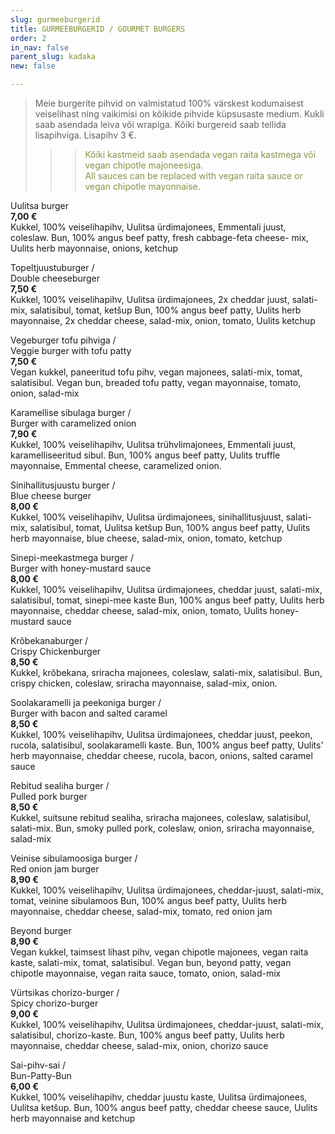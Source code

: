 ```yaml
---
slug: gurmeeburgerid
title: GURMEEBURGERID / GOURMET BURGERS
order: 2
in_nav: false
parent_slug: kadaka
new: false

---
```

<div class="ellipsis"></div>

> Meie burgerite pihvid on valmistatud 100% värskest kodumaisest veiselihast ning vaikimisi on kõikide pihvide küpsusaste medium. Kukli saab asendada leiva või wrapiga. Kõiki burgereid saab tellida lisapihviga. Lisapihv 3 €.
>
> </span>
>
> > </span>
>
> > > <span style="color: #839446;">Kõiki kastmeid saab asendada vegan raita kastmega või vegan chipotle majoneesiga.  
> > > All sauces can be replaced with vegan raita sauce or vegan chipotle mayonnaise.</span>
> > >
> > > <span class="vege"></span><span class="vegan"></span>

<span class="special"></span> Uulitsa burger  
**7,00 €**  
<span class="koostis">Kukkel, 100% veiselihapihv, Uulitsa ürdimajonees, Emmentali juust, coleslaw. Bun, 100% angus beef patty, fresh cabbage-feta cheese- mix, Uulits herb mayonnaise, onions, ketchup</span>

Topeltjuustuburger /  
Double cheeseburger  
**7,50 €**  
<span class="koostis">Kukkel, 100% veiselihapihv, Uulitsa ürdimajonees, 2x cheddar juust, salati-mix, salatisibul, tomat, ketšup Bun, 100% angus beef patty, Uulits herb mayonnaise, 2x cheddar cheese, salad-mix, onion, tomato, Uulits ketchup</span>

Vegeburger tofu pihviga /  
Veggie burger with tofu patty  
**7,50 €**  
<span class="koostis">Vegan kukkel, paneeritud tofu pihv, vegan majonees, salati-mix, tomat, salatisibul. Vegan bun, breaded tofu patty, vegan mayonnaise, tomato, onion, salad-mix</span> <span class="vegan"></span>

<span class="special"></span> Karamellise sibulaga burger /  
Burger with caramelized onion  
**7,90 €**  
<span class="koostis">Kukkel, 100% veiselihapihv, Uulitsa trühvlimajonees, Emmentali juust, karamelliseeritud sibul. Bun, 100% angus beef patty, Uulits truffle mayonnaise, Emmental cheese, caramelized onion.</span>

Sinihallitusjuustu burger /  
Blue cheese burger  
**8,00 €**  
<span class="koostis">Kukkel, 100% veiselihapihv, Uulitsa ürdimajonees, sinihallitusjuust, salati-mix, salatisibul, tomat, Uulitsa ketšup Bun, 100% angus beef patty, Uulits herb mayonnaise, blue cheese, salad-mix, onion, tomato, ketchup</span>

Sinepi-meekastmega burger /  
Burger with honey-mustard sauce  
**8,00 €**  
<span class="koostis">Kukkel, 100% veiselihapihv, Uulitsa ürdimajonees, cheddar juust, salati-mix, salatisibul, tomat, sinepi-mee kaste Bun, 100% angus beef patty, Uulits herb mayonnaise, cheddar cheese, salad-mix, onion, tomato, Uulits honey-mustard sauce</span>

<span class="special"></span> <span class="spicy"></span> Krõbekanaburger /  
Crispy Chickenburger  
**8,50 €**  
<span class="koostis">Kukkel, krõbekana, sriracha majonees, coleslaw, salati-mix, salatisibul. Bun, crispy chicken, coleslaw, sriracha mayonnaise, salad-mix, onion.</span>

Soolakaramelli ja peekoniga burger /  
Burger with bacon and salted caramel  
**8,50 €**  
<span class="koostis">Kukkel, 100% veiselihapihv, Uulitsa ürdimajonees, cheddar juust, peekon, rucola, salatisibul, soolakaramelli kaste. Bun, 100% angus beef patty, Uulits' herb mayonnaise, cheddar cheese, rucola, bacon, onions, salted caramel sauce</span>

<span class="special"></span> Rebitud sealiha burger /  
Pulled pork burger  
**8,50 €**  
<span class="koostis">Kukkel, suitsune rebitud sealiha, sriracha majonees, coleslaw, salatisibul, salati-mix. Bun, smoky pulled pork, coleslaw, onion, sriracha mayonnaise, salad-mix</span>

Veinise sibulamoosiga burger /  
Red onion jam burger  
**8,90 €**  
<span class="koostis">Kukkel, 100% veiselihapihv, Uulitsa ürdimajonees, cheddar-juust, salati-mix, tomat, veinine sibulamoos Bun, 100% angus beef patty, Uulits herb mayonnaise, cheddar cheese, salad-mix, tomato, red onion jam</span>

<span class="special"></span> Beyond burger  
**8,90 €**  
<span class="koostis">Vegan kukkel, taimsest lihast pihv, vegan chipotle majonees, vegan raita kaste, salati-mix, tomat, salatisibul. Vegan bun, beyond patty, vegan chipotle mayonnaise, vegan raita sauce, tomato, onion, salad-mix</span><span class="vegan"></span>

<span class="spicy"></span> Vürtsikas chorizo-burger /  
Spicy chorizo-burger  
**9,00 €**  
<span class="koostis">Kukkel, 100% veiselihapihv, Uulitsa ürdimajonees, cheddar-juust, salati-mix, salatisibul, chorizo-kaste. Bun, 100% angus beef patty, Uulits herb mayonnaise, cheddar cheese, salad-mix, onion, chorizo sauce</span>

Sai-pihv-sai /  
Bun-Patty-Bun  
**6,00 €**  
<span class="koostis">Kukkel, 100% veiselihapihv, cheddar juustu kaste, Uulitsa ürdimajonees, Uulitsa ketšup. Bun, 100% angus beef patty, cheddar cheese sauce, Uulits herb mayonnaise and ketchup</span>